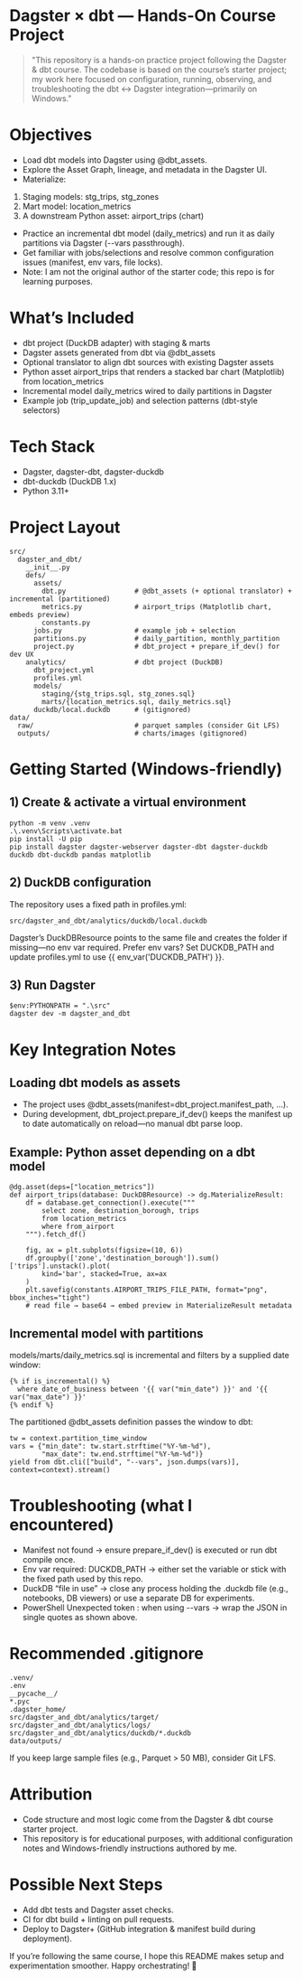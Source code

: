 # Dagster × dbt — Hands-On Course Project

 > "This repository is a hands-on practice project following the Dagster & dbt course.
The codebase is based on the course’s starter project; my work here focused on configuration, running, observing, and troubleshooting the dbt ↔ Dagster integration—primarily on Windows."

# Objectives

- Load dbt models into Dagster using @dbt_assets.
- Explore the Asset Graph, lineage, and metadata in the Dagster UI.
- Materialize:
1. Staging models: stg_trips, stg_zones
2. Mart model: location_metrics
3. A downstream Python asset: airport_trips (chart)
- Practice an incremental dbt model (daily_metrics) and run it as daily partitions via Dagster (--vars passthrough).
- Get familiar with jobs/selections and resolve common configuration issues (manifest, env vars, file locks).
- Note: I am not the original author of the starter code; this repo is for learning purposes.

# What’s Included

- dbt project (DuckDB adapter) with staging & marts
- Dagster assets generated from dbt via @dbt_assets
- Optional translator to align dbt sources with existing Dagster assets
- Python asset airport_trips that renders a stacked bar chart (Matplotlib) from location_metrics
- Incremental model daily_metrics wired to daily partitions in Dagster
- Example job (trip_update_job) and selection patterns (dbt-style selectors)

# Tech Stack

- Dagster, dagster-dbt, dagster-duckdb
- dbt-duckdb (DuckDB 1.x)
- Python 3.11+

# Project Layout

```
src/
  dagster_and_dbt/
    __init__.py
    defs/
      assets/
        dbt.py                 # @dbt_assets (+ optional translator) + incremental (partitioned)
        metrics.py             # airport_trips (Matplotlib chart, embeds preview)
        constants.py
      jobs.py                  # example job + selection
      partitions.py            # daily_partition, monthly_partition
      project.py               # dbt_project + prepare_if_dev() for dev UX
    analytics/                 # dbt project (DuckDB)
      dbt_project.yml
      profiles.yml
      models/
        staging/{stg_trips.sql, stg_zones.sql}
        marts/{location_metrics.sql, daily_metrics.sql}
      duckdb/local.duckdb      # (gitignored)
data/
  raw/                         # parquet samples (consider Git LFS)
  outputs/                     # charts/images (gitignored)
```

# Getting Started (Windows-friendly)
## 1) Create & activate a virtual environment

```
python -m venv .venv
.\.venv\Scripts\activate.bat
pip install -U pip
pip install dagster dagster-webserver dagster-dbt dagster-duckdb duckdb dbt-duckdb pandas matplotlib
```
## 2) DuckDB configuration

The repository uses a fixed path in profiles.yml:
```
src/dagster_and_dbt/analytics/duckdb/local.duckdb
```

Dagster’s DuckDBResource points to the same file and creates the folder if missing—no env var required.
Prefer env vars? Set DUCKDB_PATH and update profiles.yml to use {{ env_var('DUCKDB_PATH') }}.

## 3) Run Dagster
```
$env:PYTHONPATH = ".\src"
dagster dev -m dagster_and_dbt
```

# Key Integration Notes

## Loading dbt models as assets

- The project uses @dbt_assets(manifest=dbt_project.manifest_path, ...).
- During development, dbt_project.prepare_if_dev() keeps the manifest up to date automatically on reload—no manual dbt parse loop.

## Example: Python asset depending on a dbt model

```
@dg.asset(deps=["location_metrics"])
def airport_trips(database: DuckDBResource) -> dg.MaterializeResult:
    df = database.get_connection().execute("""
        select zone, destination_borough, trips
        from location_metrics
        where from_airport
    """).fetch_df()

    fig, ax = plt.subplots(figsize=(10, 6))
    df.groupby(['zone','destination_borough']).sum()['trips'].unstack().plot(
        kind='bar', stacked=True, ax=ax
    )
    plt.savefig(constants.AIRPORT_TRIPS_FILE_PATH, format="png", bbox_inches="tight")
    # read file → base64 → embed preview in MaterializeResult metadata
```
## Incremental model with partitions

models/marts/daily_metrics.sql is incremental and filters by a supplied date window:
```
{% if is_incremental() %}
  where date_of_business between '{{ var("min_date") }}' and '{{ var("max_date") }}'
{% endif %}
```

The partitioned @dbt_assets definition passes the window to dbt:
```
tw = context.partition_time_window
vars = {"min_date": tw.start.strftime("%Y-%m-%d"),
        "max_date": tw.end.strftime("%Y-%m-%d")}
yield from dbt.cli(["build", "--vars", json.dumps(vars)], context=context).stream()
```

# Troubleshooting (what I encountered)

- Manifest not found → ensure prepare_if_dev() is executed or run dbt compile once.
- Env var required: DUCKDB_PATH → either set the variable or stick with the fixed path used by this repo.
- DuckDB “file in use” → close any process holding the .duckdb file (e.g., notebooks, DB viewers) or use a separate DB for experiments.
- PowerShell Unexpected token : when using --vars → wrap the JSON in single quotes as shown above.

# Recommended .gitignore
```
.venv/
.env
__pycache__/
*.pyc
.dagster_home/
src/dagster_and_dbt/analytics/target/
src/dagster_and_dbt/analytics/logs/
src/dagster_and_dbt/analytics/duckdb/*.duckdb
data/outputs/
```
If you keep large sample files (e.g., Parquet > 50 MB), consider Git LFS.

# Attribution

- Code structure and most logic come from the Dagster & dbt course starter project.
- This repository is for educational purposes, with additional configuration notes and Windows-friendly instructions authored by me.

# Possible Next Steps

- Add dbt tests and Dagster asset checks.
- CI for dbt build + linting on pull requests.
- Deploy to Dagster+ (GitHub integration & manifest build during deployment).

If you’re following the same course, I hope this README makes setup and experimentation smoother. Happy orchestrating! 🚀
